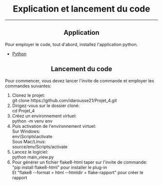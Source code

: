 <h1 align ="center">Explication et lancement du code</h1>

------------------------------
<h2 align = "center"> Application </h2>

<p>
    Pour employer le code, tout d'abord, installez l'application python.
<ul>
    <li>
        <a href = "https://www.python.org/downloads/">Python </a>
    </li>
</ul>
</p>


<h2 align = "center"> Lancement du code </h2>
<p>Pour commencer, vous devez lancer l'invite de commande et employer les commandes suivantes:
    <ol>
            <li>Clonez le projet:<br/>
                git clone https://github.com/idarousse21/Projet_4.git </li>
            <li>Dirigez-vous sur le dossier cloné:<br/>
                cd Projet_4 </li>
            <li>Créez un environnement virtuel:<br/>
                python -m venv env</li>
            <li>Puis activation de l'environnement virtuel:<br/>
                Sur Windows:<br/>
                env\Scripts\activate<br/>
                Sous Mac/Linus:<br/>
                source/env/Scripts/activate
            <li>Lancez le logiciel:<br/>
                python main_view.py</li>
            <li>Pour générer un fichier flake8-html taper sur l'invite de commande:<br/>
                "pip install flake8-html" pour installer le plug-in<br/>
                Et "flake8 --format = html --htmldir = flake-rapport" pour créer le rapport</li>
    </ol>
    